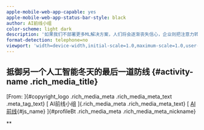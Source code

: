 ```yaml
---
apple-mobile-web-app-capable: yes
apple-mobile-web-app-status-bar-style: black
author: AI前线小组
color-scheme: light dark
description: '如果我们不部署更多ML解决方案，人们将会逐渐丧失信心，企业则把注意力转移到更有前途的机会身上，以往的AI寒冬终将再次上演。'
format-detection: telephone=no
viewport: 'width=device-width,initial-scale=1.0,maximum-scale=1.0,user-scalable=0,viewport-fit=cover'
---
```


<div id="js_article" class="rich_media">

<div id="js_top_ad_area" class="top_banner">

</div>

<div class="rich_media_inner">

<div id="page-content" class="rich_media_area_primary">

<div class="rich_media_area_primary_inner">

<div id="img-content" class="rich_media_wrp">

抵御另一个人工智能冬天的最后一道防线 {#activity-name .rich_media_title}
------------------------------------

<div id="meta_content" class="rich_media_meta_list">

[From: ]{#copyright_logo .rich_media_meta .rich_media_meta_text
.meta_tag_text} [ AI前线小组 ]{.rich_media_meta .rich_media_meta_text} [
[AI前线](javascript:void(0);){#js_name} ]{#profileBt .rich_media_meta
.rich_media_meta_nickname}
<div id="js_profile_qrcode" class="profile_container"
style="display:none;">

<div class="profile_inner">

**AI前线** ![](){#js_profile_qrcode_img .profile_avatar}
WeChat ID [ai-front]{.profile_meta_value}

About Feature
[面向AI爱好者、开发者和科学家，提供AI领域技术资讯、一线业界实践案例、搜罗整理业界技术分享干货、AI论文解读。每周一节技术分享公开课，助力你全面拥抱人工智能技术。]{.profile_meta_value}

</div>

[ ** ** ]{#js_profile_arrow_wrp .profile_arrow_wrp}

</div>

**

</div>

<div id="js_content" class="rich_media_content"
style="visibility: hidden;">

<div class="section"
style="color: rgb(63, 63, 63);font-size: 16px;font-family: Avenir, -apple-system-font, 微软雅黑, sans-serif;"
data-mpa-powered-by="yiban.io">

 

<div class="section h1"
style="font-size: 14px;color: rgb(145, 145, 145);text-align: left;line-height: 1em;margin-top: 13px;padding-left: 14px;">

策划 | 刘燕

</div>

<div class="section h1"
style="font-size: 14px;color: rgb(145, 145, 145);text-align: left;line-height: 1em;margin-top: 13px;padding-left: 14px;">

作者 | Lan Xiao

</div>

<div class="section h1"
style="font-size: 14px;color: rgb(145, 145, 145);text-align: left;line-height: 1em;margin-top: 13px;padding-left: 14px;">

译者 | 核子可乐

</div>

<div class="section h1"
style="font-size: 14px;color: rgb(145, 145, 145);text-align: left;line-height: 1em;margin-top: 13px;padding-left: 14px;">

编辑 | Linda

</div>

<div class="section preface"
style="font-size: 15px;line-height: 27px;color: rgb(89, 89, 89);background-color: rgb(239, 239, 239);padding: 19px;margin-top: 40px;margin-right: 8px;margin-left: 8px;">

**AI 前线导读：**很多人都担心又一波 AI 寒冬即将到来。虽然 ML
解决方案并不缺乏，但得到企业实际部署的不过十分之一。为此，我们有必要通过五种战术显著降低部署成本。另外，也希望这篇文章能帮助企业
ML 高管、经理以及从业人员深入思考并快速采取行动。这将是我们抵御“AI
寒冬”的一道屏障。\
\
**更多优质内容请关注微信公众号“AI 前线”（ID：ai-front）**

</div>

[**免责声明**:
本文纯粹表达个人意见，作者未得到文内所提及之任何企业或工具的认可或赞助。]{style="color: rgb(178, 178, 178);font-size: 14px;"}[文中的
AI、数据科学以及 ML
等表达可互换使用。]{style="color: rgb(178, 178, 178);font-size: 14px;"}

<div class="section h2" style="font-size: 20px;text-align: center;">

[1.
一个故事]{style="margin-top: 38px;margin-bottom: 10px;height: 59px;line-height: 85px;color: rgb(60, 112, 198);background-image: url("https://mmbiz.qpic.cn/mmbiz_png/ZBjVrHIdkOnWDcV0sZuU7cQcwThAxLKJXAArxCtXP8E0qwkiaCAgSk9CayibcuRWDA1L5lt3hPOmWwI0wFvwZBwQ/640?wx_fmt=png");background-position: 50% 50%;background-repeat: no-repeat;background-attachment: initial;background-origin: initial;background-clip: initial;border-bottom: 2px solid rgb(27, 95, 160);background-size: 57px;display: inline-block;"}

</div>

在了解到我在此前文章中提出的“数据科学很无聊”结论之后，来自加拿大某顶级银行的高级经理
Michelle 提出了一项积极的 ML 议程，并跟我进行了热烈的讨论。

Michelle 负责监督该银行的 ML
概念验证（PoC）产品组合。在每个概念验证项目中，她都需要确定某种 ML
技术在 4 到 6
个月周期之内能否给企业带来价值。她希望让目标更进一步——不只是完成更多概念验证，而是真正部署更多
ML 项目。顺带一提，她目前的部署率仅为 13% 左右。

**这就引出了两个重要问题: 我们为什么无法部署更多 ML 解决方案？又一波 AI
寒冬是否即将来临？**

我先简要回答一下：是的，如果大家还没提升 ML 解决方案的部署率，那么又一轮
AI
寒冬确实来了。你和你的数据科学团队将成为对抗这波寒流的最后一道防线。如何对抗？解决五大核心挑战以继续保持发展势头。否则，你和你的团队将失去这份“二十一世纪最性感的工作”（不是我说的，但网上都这么传）。

<div class="section h2" style="font-size: 20px;text-align: center;">

[2. 宏观图景：AI
的关注与供应情况]{style="margin-top: 38px;margin-bottom: 10px;height: 59px;line-height: 85px;color: rgb(60, 112, 198);background-image: url("https://mmbiz.qpic.cn/mmbiz_png/ZBjVrHIdkOnWDcV0sZuU7cQcwThAxLKJXAArxCtXP8E0qwkiaCAgSk9CayibcuRWDA1L5lt3hPOmWwI0wFvwZBwQ/640?wx_fmt=png");background-position: 50% 50%;background-repeat: no-repeat;background-attachment: initial;background-origin: initial;background-clip: initial;border-bottom: 2px solid rgb(27, 95, 160);background-size: 57px;display: inline-block;font-size: 18px;"}

</div>

自 2012 年以来，我们经历了一波堪称形势大好的“AI
之春”，真可谓是智能春风吹满地。随着技术的突破、深度学习的一步步商业化以及计算资源成本的持续降低，再加上谷歌与英伟达等巨头厂商的推动，人们对
AI 的关注一路水涨船高。

但必须承认，从上世纪六十年代开始，几乎每十年就会兴起这么一波 AI
之春，但随后总会出现严重的 AI
寒冬，具体表现包括：1）怀疑态度占据主流；2）资金投入大幅削减。

现在人们的怀疑态度又占据主流了吗？好像是的（或者至少出现了端倪）。当今市场上出现了各种各样的观点，我们可以通过谷歌搜索趋势进行一番总结。**简单来讲，目前的趋势是：虽然关注度仍然很高，但似乎正在趋于平缓。**

<div class="section image"
style="padding: 14px 11px 16px;margin-top: 50px;margin-right: 8px;margin-left: 8px;">

2019 年 10 月 18 日谷歌趋势图

</div>

**资金投入大幅削减了吗？**

暂时还没有。目前的资金流主要分为两种：风险投资与企业资金。根据毕马威发布的一份报告，如果将
2018 年第一季度与 2019
年第一季度的投资资本与历史交易进行比较，就会发现整体风险投资市场都有所降温。**但风投资金的绝对数额仍然可观，而且
AI
继续在其中充分最热门的领域**（直到风投们找到更好的机会为止）。从供应角度看，AI
初创企业与人才可能将继续保持增长势头。

<div class="section image"
style="padding: 14px 11px 16px;margin-top: 50px;margin-right: 8px;margin-left: 8px;">

数据整理自 2019 年 10 月 28 日

</div>

另一方面，企业定义着 AI 的真正需求与未来命运，这是因为：**1）企业才是 AI
初创公司的目标客户；2）企业雇用最多 ML 技术人才。** 遗憾的是，企业的内部
AI 项目投资数额大多不对外公开。

因此，我们只能通过以下基本原理进行推断：企业是否正着手部署 AI
解决方案以真正实现（而不只是口头支持）这一新兴技术承诺的价值？如果答案是肯定的，那么他们一定会保持或者增加必要的资金投入。

<div class="section h2" style="font-size: 20px;text-align: center;">

[3. 微观图景：AI
的需求情况]{style="margin-top: 38px;margin-bottom: 10px;height: 59px;line-height: 85px;color: rgb(60, 112, 198);background-image: url("https://mmbiz.qpic.cn/mmbiz_png/ZBjVrHIdkOnWDcV0sZuU7cQcwThAxLKJXAArxCtXP8E0qwkiaCAgSk9CayibcuRWDA1L5lt3hPOmWwI0wFvwZBwQ/640?wx_fmt=png");background-position: 50% 50%;background-repeat: no-repeat;background-attachment: initial;background-origin: initial;background-clip: initial;border-bottom: 2px solid rgb(27, 95, 160);background-size: 57px;display: inline-block;"}

</div>

下面让我们着眼具体层面，看看近年来企业到底如何使用以及部署 AI 功能。

<div class="section image"
style="padding: 14px 11px 16px;margin-top: 50px;margin-right: 8px;margin-left: 8px;">

1）N= 来自北美、欧洲以及亚洲的 114000
家机构；2）国际分析机构；3）《福布斯》，2019 年

</div>

**注意事项**: a) 此次调查并不能代表整体情况。某些企业肯定会部署超过 10%
的 AI 项目；我就见过部署比例在 25% 到 40%
之间的公司，但其规模一般比较小。b）我们不清楚 10%
的部署是否算高。由于公开数据比较有限，我们无法比较 ML 与非 ML
概念验证项目之间的部署率差异，也无从判断 10%
的部署率能否带来足够抵消全部概念验证项目总成本的投资收益；但普遍看法是，“我们还可以做得更好。”c）各项调查涵盖不同的企业，但主要面向北美地区的大型组织机构。

**我的主要观点是：** 如果企业没有部署更多 ML 解决方案，则代表内部对 AI
技术的需求将有所减少；ML
人才将失去耐心并选择离开；风险投资方将把资金转移到其他更有希望的项目当中；高管们会失去信心并削减
AI 项目的资金预算。最终，历史将重演：另一波 AI
寒冬必然到来，我的后背都有点发凉了。

<div class="section h2" style="font-size: 20px;text-align: center;">

[4. AI
寒冬极简史与目前的核心问题]{style="margin-top: 38px;margin-bottom: 10px;height: 59px;line-height: 85px;color: rgb(60, 112, 198);background-image: url("https://mmbiz.qpic.cn/mmbiz_png/ZBjVrHIdkOnWDcV0sZuU7cQcwThAxLKJXAArxCtXP8E0qwkiaCAgSk9CayibcuRWDA1L5lt3hPOmWwI0wFvwZBwQ/640?wx_fmt=png");background-position: 50% 50%;background-repeat: no-repeat;background-attachment: initial;background-origin: initial;background-clip: initial;border-bottom: 2px solid rgb(27, 95, 160);background-size: 57px;display: inline-block;font-size: 18px;"}

</div>

引发 AI 寒冬的原因有很多，可能来自政治、技术以及社会等各个层面。Libby
Kinsey
就曾经撰写文章分析目前的具体形势。好消息是：以往的很多限制性因素，例如数据（要提供质量更高的训练数据，势必需要更强大的服务与工具）、处理能力、商业准备程度以及整体数字化水平等，都得到了显著改善。坏消息是：我们仍然面对着一大无法回避的障碍（某些旧问题仍然存在，只不过相对得到了缓解）。

在本次调查涉及的企业中，最核心的问题在于 AI
部署的经济性。正如采用其他任何技术一样，这也是整个 AI
行业必须克服的关键性难题。而且只有尽早采取行动，这些经济因素才能得到解决。

我的好友 Joan Didion 写道
**，“生活中的改变总是在一瞬间发生，普普通通的一瞬间。**”我们无法预测事情最终将变成什么样，因此无论
AI 寒冬是否真的存在，我们都应该保持警惕、积极筹备并严阵以待。

因此，让我们深入思考当前企业为什么只部署了大约十分之一的 ML
概论验证项目；我们又该为此做点什么。

<div class="section h2" style="font-size: 20px;text-align: center;">

[5.
聊点具体的，再谈谈战术]{style="margin-top: 38px;margin-bottom: 10px;height: 59px;line-height: 85px;color: rgb(60, 112, 198);background-image: url("https://mmbiz.qpic.cn/mmbiz_png/ZBjVrHIdkOnWDcV0sZuU7cQcwThAxLKJXAArxCtXP8E0qwkiaCAgSk9CayibcuRWDA1L5lt3hPOmWwI0wFvwZBwQ/640?wx_fmt=png");background-position: 50% 50%;background-repeat: no-repeat;background-attachment: initial;background-origin: initial;background-clip: initial;border-bottom: 2px solid rgb(27, 95, 160);background-size: 57px;display: inline-block;"}

</div>

简而言之，ML
解决方案部署起来太太太贵了。我们可以把部署工作拆分成以下五个子问题，理解了这些核心问题之后，我们才能逐一将其攻破。

**1) 流程：**
从概念验证到部署的途径尚不明确。大多数企业在组织内部设定概念验证思路，确定优先级顺序并为部分前景光明的创意提供资金。在试点项目训练完成后，大家会开几瓶香槟庆祝一下，然后就没有然后了。很多团队都不清楚接下来该干啥，例如从哪里申请资金，以及跟谁一道将概念验证扩展为生产级解决方案。实际上，这本身就是个问题，详见第
3 点。

**核心问题:** 如何从概念验证走向生产系统？

**解决方案**:
先划拨一笔专款用于预部署。设定明确的部署标准来分配预算资金（例如与旧有模型相比，新模型的准确性至少要提高
2%）。另外，设定确切流程注入后续资金。接下来，制定整合流程，并尽早与 IT
及运营专家开展磋商。如果要对概念验证项目进行最终部署，还必须配备一套资源配置规划方案。

**2) 激励：** 概念验证项目的 KPI 设置不当。ML
概念验证项目通常隶属于企业中的大规模创新举措。但多数企业往往在 ML
项目中承继了整体创新的基本目标，即重在学习、而非实际部署。这相当于设置了错误的动机与期望。因此，数据科学团队通常专注于尝试前沿技术，而未能在创新与工程可行性之间取得平衡。换言之，他们最终拿出的是可演示的解决方案，而非可集成的实际成果。他们分享的是关于技术本身的知识，而非将技术纳入核心业务体系的方法。激励驱动行为，行为决定结果，请务必牢记这一点。

**核心问题:**
如何帮助团队构建更多可部署的解决方案？又该如何培养拥有必要能力的团队？

**解决方案**: 把 KPI
的关注重点从“学习”转化为“可部署创新成果”。努力在创新性与可部署性之间取得平衡。另外，要强调完备的工程设计（具备可行性，在证明价值之前不要过度设计）。最后，对交付成果进行标准化，具体涵盖可供演示的可部署应用程序、整合计划以及关于学习、利弊以及潜在风险的业务案例。

**3) 团队：**
很多概念验证团队并不具备合适的技能储备。不少数据科学团队只追求构建模型，而不愿意接手工程或者运营方面的工作。正如第
2
点所述，激励与总体期望在这方面起到决定性作用。如果没有采用正确的工程实践，团队只会在尝试部署时面临重重障碍。我们可以想象这样的场景：在投入
4
个月时间构建一套出色的概念验证方案后，高管们也都表示赞许。但在尝试部署后，我们突然意识到至少还需要一年半的时间进行重新设计、组建正确团队并推动工程尽职调查，才有可能让项目真正落地——这无疑会严重影响到投资回报。

**核心问题:**
如何让团队构建起可部署的解决方案？又该如何培养拥有必要能力的团队？

**解决方案**:
聘请对工程技术拥有丰富经验以及工作热情的数据科学家。如果没有合适的人选或者薪酬要求过高，不妨邀请内部工程及运营团队的专家组建混合团队。如果这些方式都不灵……也可以在
LinkedIn 上碰碰运气 。

**4) 技术：** 现有基础设施不足以支撑 ML
项目。开发与生产环境之间存在着巨大的数据与工具差异。结果就是，在我们将解决方案从开发环境迁移至生产环境时，往往需要进行一系列额外的重构与测试。从数据角度来看，大多数生产数据无法在开发模型中使用。在使用生产数据时，机器学习模型的性能可能发生显著变化。而从工具的角度出发，开发模型中包含大量用于创新目的的新型工具，但生产环境无疑更倾向使用稳定性高且具备可扩展性的旧有工具（并不是坏事）。

**核心问题:**
如何选择既能实现创新、又可稳定运行的最佳技术栈？如何进行整合与简化？

**解决方案**:
创建一套沙箱环境，用于托管经过清洁且与生产环境高度统一的数据。设定一套实施准则，帮助团队在
ML 工作流中选择正确的工具（例如，如果生产环境不支持 Python
Pandas，请始终使用良好的旧 SQL
实施开发环境中的数据流水线传输；在不同关键组件之间切换语言相当麻烦，请务必谨慎）。另外，即使某些基础设施与安全团队表示反对，也请允许并鼓励团队使用
Docker 架构实现高层应用程序堆栈的灵活部署。最后，结合 ML DevOps 实践。

**5) 政策：**
变革往往会遭遇激烈的反对。相信很多朋友都听说过关于变革以及企业文化转变的讨论，但我在这里仍然要再强调一下。与任何新思维、新工具或者新流程的引入一样，怀疑、不熟悉或者误解等问题的存在，总会带来一定程度的不确定性。结果就是，团队将更多时间耗费在内部争论身上，并最终失去了概念验证项目的最佳落地时机。

**核心问题:** 如何获得利益相关方的支持？

**解决方案:**
统一的价值观与利益诉求。建立起拥有正确且清晰价值主张的用例。尽早引导上、下游流程参与进来，确保高管及运营层面的利益相关方了解项目、参与项目。与他们共同设计解决方案，通过第
2
点中提到的流程收集专业意见，并尽早获得支持。另外，记得分阶段推进项目进度。最后，也记得找位在企业内混得游刃有余的老大哥帮忙协调各方意见，这同样非常重要。

> []{style="display: block;clear: both;"}

<div class="section h2" style="font-size: 20px;text-align: center;">

[总 
结]{style="margin-top: 38px;margin-bottom: 10px;height: 59px;line-height: 85px;color: rgb(60, 112, 198);background-image: url("https://mmbiz.qpic.cn/mmbiz_png/ZBjVrHIdkOnWDcV0sZuU7cQcwThAxLKJXAArxCtXP8E0qwkiaCAgSk9CayibcuRWDA1L5lt3hPOmWwI0wFvwZBwQ/640?wx_fmt=png");background-position: 50% 50%;background-repeat: no-repeat;background-attachment: initial;background-origin: initial;background-clip: initial;border-bottom: 2px solid rgb(27, 95, 160);background-size: 57px;display: inline-block;"}

</div>

如果我们不部署更多 ML
解决方案，人们将会逐渐丧失信心，企业则把注意力转移到更有前途的机会身上，以往的
AI 寒冬终将再次上演。但我坚信，阻碍 ML
部署的很多问题完全可以快速解决，其中有些属于 ML
技术面临的特殊问题，也有些源自企业内的固有限制。

但历史就在我们手中，我们的努力将决定下一波 AI 寒冬是否到来！各位 ML
高管、经理以及从业者，我们是对抗 AI 寒冬的最后一道防线，加油！

[原文链接：]{style="font-size: 14px;color: rgb(178, 178, 178);"}

[https://towardsdatascience.com/the-last-defense-against-another-ai-winter-c589b48c561]{style="word-break: break-all;font-size: 14px;color: rgb(178, 178, 178);"}

\

</div>

**你也「在看」吗？**[👇]{style="font-family: Avenir, -apple-system-font, 微软雅黑, sans-serif;letter-spacing: 0.544px;text-align: right;white-space: pre-line;color: rgb(51, 104, 206);font-size: 15px;background-color: rgb(255, 255, 255);"}

</div>

<div id="js_sponsor_ad_area" class="ct_mpda_wrp" style="display: none;">

</div>

<div id="js_more_read_area" class="read-more__area"
style="display:none;">

</div>

</div>

<div id="js_toobar3" class="rich_media_tool">

<div class="weui-flex">

<div class="weui-flex__item">

[Read more](##){#js_view_source .media_tool_meta .meta_primary}
<div id="js_read_area3"
class="media_tool_meta tips_global_primary meta_primary"
style="display:none;">

[Reads]{#readTxt} []{#readNum3}

</div>

</div>

[ **[]{#likeNum_old .praise_num} ]{#like_old .media_tool_meta
.meta_extra .meta_praise style="display:none;"} [ ]{#like3
.media_tool_meta .meta_extra .meta_like style="visibility: hidden;"}
[Wow]{#js_like_wording}[]{#likeNum3 .like_num}

</div>

</div>

<div id="js_like_comment" class="like_comment_wrp"
style="display: none;">

<div class="like_comment_inner">

<div id="js_like_title" class="like_comment_hd" style="display:none">

</div>

<div class="like_comment_bd">

<div id="js_comment_area" class="like_comment_tips">

**Added to Top Stories[Comment](javascript:;){#js_like_comment_share
.like_comment_share_link}

</div>

<div id="js_like_educate" class="like_comment_extra_info"
style="display: none">

[]{#js_friend_like_area style="display: none"}
[前往“发现”-“看一看”浏览“朋友在看”]{#js_friend_like_word}

![](//res.wx.qq.com/mmbizwap/en_US/htmledition/images/pic/appmsg/pic_like_comment492328.png){.like_comment_pic}

前往看一看

</div>

</div>

</div>

</div>

<div id="wow_close_inform" style="display:none;">

<div class="weui-mask">

</div>

<div class="weui-dialog">

<div class="weui-dialog__hd">

**看一看入口已关闭**

</div>

<div class="weui-dialog__bd">

在“设置”-“通用”-“发现页管理”打开“看一看”入口

</div>

<div id="wow_close_ack" class="weui-dialog__ft">

[OK](javascript:;){.weui-dialog__btn .weui-dialog__btn_primary}

</div>

</div>

</div>

<div id="js_like_toast" style="display: none;">

<div class="weui-mask_transparent">

</div>

<div class="weui-toast">

**
Posted

</div>

</div>

<div id="js_comment_panel" style="display: none;">

<div id="js_comment_wrp" class="like_comment_primary_wrp editing">

<div class="like_comment_primary_inner">

<div class="like_comment_primary_hd">

<div class="like_comment_primary_hd_side">

Cancel **

</div>

#### 发送到看一看 {#发送到看一看 .like_comment_primary_title}

<div class="like_comment_primary_hd_side">

Post

</div>

</div>

<div class="like_comment_primary_bd">

<div id="js_panel_like_title" class="like_comment_media_title">

抵御另一个人工智能冬天的最后一道防线

</div>

</div>

[Max 200 characters (already entered []{#js_like_current_cnt}
characters)]{#js_like_comment_msg .like_comment_msg
style="visibility: hidden;"}

</div>

</div>

<div id="js_mask_2" class="like_comment_primary_mask">

</div>

</div>

<div id="js_loading" style="display: none;">

<div class="weui-mask_transparent">

</div>

<div class="weui-toast">

**
Sending

</div>

</div>

</div>

</div>

<div id="sg_tj" class="rich_media_area_primary sougou"
style="display:none">

</div>

<div class="rich_media_area_extra">

<div class="rich_media_area_extra_inner">

<div id="js_share_appmsg">

</div>

<div id="js_bottom_ad_area" class="mpda_bottom_container">

</div>

<div id="js_iframetest" style="display:none;">

</div>

<div id="js_cmt_container"
class="rich_media_extra rich_media_extra_discuss" style="display:none">

<div id="js_friend_cmt_area" class="discuss_mod" style="display:none">

</div>

<div id="js_cmt_area" class="discuss_mod" style="display:none">

</div>

</div>

<div id="js_related_area" class="function_mod function_mod_index"
style="display:none;">

<div class="function_hd">

Related Articles

</div>

<div class="function_bd">

<div id="js_related">

</div>

[](javascript:;){#js_related_load_more .weui-media-box
.weui-media-box_loadmore .hide}
<div class="weui-media-box__bd">

More articles

</div>

<div class="weui-media-box__ft">

</div>

</div>

</div>

</div>

</div>

<div id="js_pc_qr_code" class="qr_code_pc_outer" style="display:none;">

<div class="qr_code_pc_inner">

<div class="qr_code_pc">

Scan with WeChat to\
follow the Official Account

</div>

</div>

</div>

</div>

</div>

<div id="js_pc_weapp_code"
class="weui-desktop-popover weui-desktop-popover_pos-up-center weui-desktop-popover_img-text"
style="display: none;">

<div class="weui-desktop-popover__content">

<div class="weui-desktop-popover__desc">

Scan with WeChat to\
use this Mini Program[]{#js_pc_weapp_code_des}

</div>

</div>

</div>

<div id="js_minipro_dialog" style="display:none;">

<div class="weui-mask">

</div>

<div class="weui-dialog weui-dialog_link">

<div class="weui-dialog__hd">

****

</div>

<div id="js_minipro_dialog_body" class="weui-dialog__bd">

</div>

<div class="weui-dialog__ft">

[Cancel](javascript:void(0);){#js_minipro_dialog_cancel
.weui-dialog__btn .weui-dialog__btn_default}
[允许](javascript:void(0);){#js_minipro_dialog_ok .weui-dialog__btn
.weui-dialog__btn_primary}

</div>

</div>

</div>

<div id="js_link_dialog" style="display:none;">

<div class="weui-mask">

</div>

<div class="weui-dialog weui-dialog_link">

<div class="weui-dialog__hd">

****

</div>

<div id="js_link_dialog_body" class="weui-dialog__bd">

</div>

<div class="weui-dialog__ft">

[Cancel](javascript:void(0);){#js_link_dialog_cancel .weui-dialog__btn
.weui-dialog__btn_default}
[允许](javascript:void(0);){#js_link_dialog_ok .weui-dialog__btn
.weui-dialog__btn_primary}

</div>

</div>

</div>

<div id="js_emotion_panel_pc" class="comment_primary_emotion_panel_wrp"
style="display: none">

<div class="comment_primary_emotion_panel">

</div>

</div>

<div id="js_alert_panel" class="weui-dialog__wrp" style="display:none;">

<div class="weui-mask">

</div>

<div class="weui-dialog">

<div id="js_alert_content" class="weui-dialog__bd">

</div>

<div class="weui-dialog__ft">

[Got It](javascript:;){#js_alert_confirm .weui-dialog__btn
.weui-dialog__btn_default}

</div>

</div>

</div>

<div id="js_weapp_without_auth_dialog" style="display:none;">

<div class="weui-mask">

</div>

<div class="weui-dialog weui-dialog_link">

<div id="js_weapp_without_auth_dialog_name" class="weui-dialog__bd">

</div>

<div class="weui-dialog__ft">

[OK](javascript:void(0);){#js_weapp_without_auth_dialog_ok
.weui-dialog__btn .weui-dialog__btn_primary}

</div>

</div>

</div>
